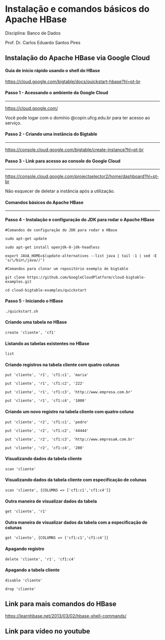 # Instalação e comandos básicos do Apache HBase

Disciplina: Banco de Dados

Prof. Dr. Carlos Eduardo Santos Pires

## Instalação do Apache HBase via Google Cloud

#### Guia de início rápido usando o shell do HBase

https://cloud.google.com/bigtable/docs/quickstart-hbase?hl=pt-br

#### Passo 1 - Acessando o ambiente da Google Cloud
-----
https://cloud.google.com/

Você pode logar com o domínio @copin.ufcg.edu.br para ter acesso ao serviço.

#### Passo 2 - Criando uma instância do Bigtable
-----
https://console.cloud.google.com/bigtable/create-instance?hl=pt-br

#### Passo 3 - Link para acesso ao console do Google Cloud
-----
https://console.cloud.google.com/projectselector2/home/dashboard?hl=pt-br

Não esquecer de deletar a instância após a utilização.

#### Comandos básicos do Apache HBase
-----

#### Passo 4 - Instalação e configuração do JDK para rodar o Apache HBase

``#Comandos de configuração do JDK para rodar o HBase``

``sudo apt-get update``

``sudo apt-get install openjdk-8-jdk-headless``

``export JAVA_HOME=$(update-alternatives --list java | tail -1 | sed -E 's/\/bin\/java//')``


``#Comandos para clonar um repositório exemplo de bigtable``

``git clone https://github.com/GoogleCloudPlatform/cloud-bigtable-examples.git``

``cd cloud-bigtable-examples/quickstart``


#### Passo 5 - Iniciando o HBase

``./quickstart.sh``

#### Criando uma tabela no HBase

``create 'cliente', 'cf1'``

#### Listando as tabelas existentes no HBase

``list``

#### Criando registros na tabela cliente com quatro colunas

``put 'cliente', 'r1', 'cf1:c1', 'maria'``

``put 'cliente', 'r1', 'cf1:c2', '222'``

``put 'cliente', 'r1', 'cf1:c3', 'http://www.empresa.com.br'``

``put 'cliente', 'r1', 'cf1:c4', '1000'``

#### Criando um novo registro na tabela cliente com quatro coluna 

``put 'cliente', 'r2', 'cf1:c1', 'pedro'``

``put 'cliente', 'r2', 'cf1:c2', '44444'``

``put 'cliente', 'r2', 'cf1:c3', 'http://www.empresaA.com.br'``

``put 'cliente', 'r2', 'cf1:c4', '200'``

#### Visualizando dados da tabela cliente

``scan 'cliente'``

#### Visualizando dados da tabela cliente com especificação de colunas

``scan 'cliente', {COLUMNS => ['cf1:c1','cf1:c4']}``

#### Outra maneira de visualizar dados da tabela

``get 'cliente', 'r1'``

#### Outra maneira de visualizar dados da tabela com a especificação de colunas

``get 'cliente', {COLUMNS => ['cf1:c1','cf1:c4']}``

#### Apagando registro

``delete 'cliente', 'r1', 'cf1:c4'``

#### Apagando a tabela cliente

``disable 'cliente'``

``drop 'cliente'``

## Link para mais comandos do HBase
https://learnhbase.net/2013/03/02/hbase-shell-commands/

## Link para vídeo no youtube

